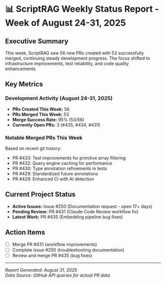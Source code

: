 # 📊 ScriptRAG Weekly Status Report - Week of August 24-31, 2025

## Executive Summary

This week, ScriptRAG saw 56 new PRs created with 53 successfully merged, continuing steady development progress. The focus shifted to infrastructure improvements, test reliability, and code quality enhancements.

## Key Metrics

### Development Activity (August 24-31, 2025)

- **PRs Created This Week:** 56
- **PRs Merged This Week:** 53
- **Merge Success Rate:** 95% (53/56)
- **Currently Open PRs:** 3 (#435, #434, #431)

### Notable Merged PRs This Week

Based on recent git history:

- PR #433: Test improvements for primitive array filtering
- PR #432: Query engine caching for performance
- PR #430: Type annotation refinements in tests  
- PR #429: Standardized future annotations
- PR #428: Enhanced CI with AI detection

## Current Project Status

- **Active Issues:** Issue #250 (Documentation request - open 17+ days)
- **Pending Review:** PR #431 (Claude Code Review workflow fix)
- **Latest Work:** PR #435 (Embedding pipeline bug fixes)

## Action Items

- [ ] Merge PR #431 (workflow improvements)
- [ ] Complete Issue #250 (troubleshooting documentation)
- [ ] Review and merge PR #435 (bug fixes)

---

*Report Generated: August 31, 2025*  
*Data Source: GitHub API queries for actual PR data*
